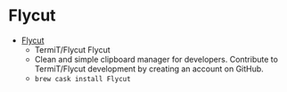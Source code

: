 # Flycut
- [Flycut](https://github.com/TermiT/Flycut)
  -  TermiT/Flycut Flycut
  - Clean and simple clipboard manager for developers. Contribute to TermiT/Flycut development by creating an account on GitHub.
  - `brew cask install Flycut`
